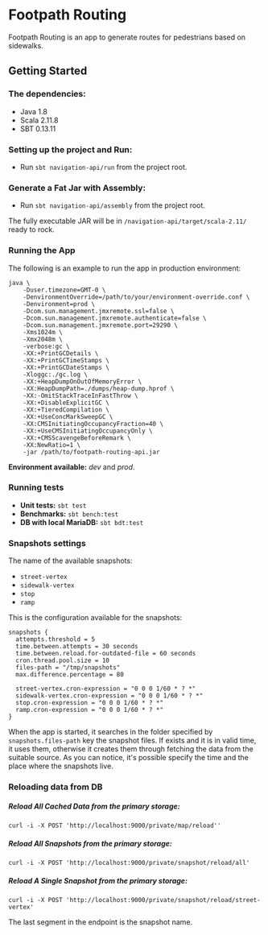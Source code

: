 Footpath Routing
=================================
Footpath Routing is an app to generate routes for pedestrians based on sidewalks.

## Getting Started

### The dependencies:

* Java 1.8
* Scala 2.11.8
* SBT 0.13.11

### Setting up the project and Run:

* Run `sbt navigation-api/run` from the project root.

### Generate a Fat Jar with Assembly:

* Run `sbt navigation-api/assembly` from the project root.

The fully executable JAR will be in `/navigation-api/target/scala-2.11/` ready to rock.

### Running the App

The following is an example to run the app in production environment:

```
java \
    -Duser.timezone=GMT-0 \
    -DenvironmentOverride=/path/to/your/environment-override.conf \
    -Denvironment=prod \
    -Dcom.sun.management.jmxremote.ssl=false \
    -Dcom.sun.management.jmxremote.authenticate=false \
    -Dcom.sun.management.jmxremote.port=29290 \
    -Xms1024m \
    -Xmx2048m \
    -verbose:gc \
    -XX:+PrintGCDetails \
    -XX:+PrintGCTimeStamps \
    -XX:+PrintGCDateStamps \
    -Xloggc:./gc.log \
    -XX:+HeapDumpOnOutOfMemoryError \
    -XX:HeapDumpPath=./dumps/heap-dump.hprof \
    -XX:-OmitStackTraceInFastThrow \
    -XX:+DisableExplicitGC \
    -XX:+TieredCompilation \
    -XX:+UseConcMarkSweepGC \
    -XX:CMSInitiatingOccupancyFraction=40 \
    -XX:+UseCMSInitiatingOccupancyOnly \
    -XX:+CMSScavengeBeforeRemark \
    -XX:NewRatio=1 \
    -jar /path/to/footpath-routing-api.jar
```

**Environment available:** *dev* and *prod*.

### Running tests

* **Unit tests:** `sbt test`
* **Benchmarks:** `sbt bench:test`
* **DB with local MariaDB:** `sbt bdt:test`

### Snapshots settings

The name of the available snapshots:

* `street-vertex`
* `sidewalk-vertex`
* `stop`
* `ramp`

This is the configuration available for the snapshots:

```
snapshots {
  attempts.threshold = 5
  time.between.attempts = 30 seconds
  time.between.reload.for-outdated-file = 60 seconds
  cron.thread.pool.size = 10
  files-path = "/tmp/snapshots"
  max.difference.percentage = 80

  street-vertex.cron-expression = "0 0 0 1/60 * ? *"
  sidewalk-vertex.cron-expression = "0 0 0 1/60 * ? *"
  stop.cron-expression = "0 0 0 1/60 * ? *"
  ramp.cron-expression = "0 0 0 1/60 * ? *"
}
```
When the app is started, it searches in the folder specified by `snapshots.files-path` key the snapshot files. 
If exists and it is in valid time, it uses them, otherwise it creates them through fetching the data from the suitable source.
As you can notice, it's possible specify the time and the place where the snapshots live.

### Reloading data from DB

##### Reload **All Cached Data** from the primary storage:

```
curl -i -X POST 'http://localhost:9000/private/map/reload''
```

##### Reload **All Snapshots** from the primary storage:

```
curl -i -X POST 'http://localhost:9000/private/snapshot/reload/all'
```

##### Reload **A Single Snapshot** from the primary storage:

```
curl -i -X POST 'http://localhost:9000/private/snapshot/reload/street-vertex'
```

The last segment in the endpoint is the snapshot name.
